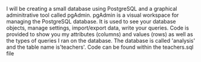 I will be creating a small database using PostgreSQL and a graphical adminitrative tool called pgAdmin.
pgAdmin is a visual workspace for managing the PostgreSQL database. It is used to see your database objects,
manage settings, import/export data, write your queries.
Code is provided to show you my attributes (columns) and values (rows) as well as the types of queries I ran on the database. 
The database is called 'analysis' and the table name is'teachers'.
Code can be found within the teachers.sql file
